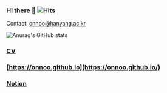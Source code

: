 ### Hi there 👋 [![Hits](https://hits.seeyoufarm.com/api/count/incr/badge.svg?url=https%3A%2F%2Fgithub.com%2Fonnoo%2Fhit-counter&count_bg=%2379C83D&title_bg=%23555555&icon=&icon_color=%23E7E7E7&title=hits&edge_flat=false)](https://hits.seeyoufarm.com)

Contact: onnoo@hanyang.ac.kr

![Anurag's GitHub stats](https://github-readme-stats.vercel.app/api?username=onnoo&&show_icons=true&theme=buefy)

### [CV](https://onnoo.github.io/profile/)

### [https://onnoo.github.io](https://onnoo.github.io/)

### [Notion](https://onnoo-profile.notion.site/Jaewoo-Yang-onnoo-9fdfb6d7eb9e43b38e0a8752855baf44)


<!--
**onnoo/onnoo** is a ✨ _special_ ✨ repository because its `README.md` (this file) appears on your GitHub profile.

Here are some ideas to get you started:

- 🔭 I’m currently working on ...
- 🌱 I’m currently learning ...
- 👯 I’m looking to collaborate on ...
- 🤔 I’m looking for help with ...
- 💬 Ask me about ...
- 📫 How to reach me: ...
- 😄 Pronouns: ...
- ⚡ Fun fact: ...
-->
